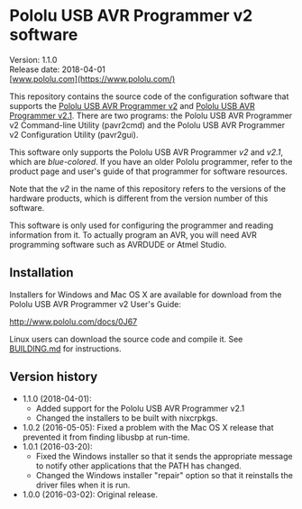 # Pololu USB AVR Programmer v2 software

Version: 1.1.0<br/>
Release date: 2018-04-01<br/>
[www.pololu.com](https://www.pololu.com/)

This repository contains the source code of the configuration software that
supports the [Pololu USB AVR Programmer v2](https://www.pololu.com/product/3170)
and [Pololu USB AVR Programmer v2.1](https://www.pololu.com/product/3170).
There are two programs: the Pololu USB AVR Programmer v2 Command-line Utility
(pavr2cmd) and the Pololu USB AVR Programmer v2 Configuration Utility (pavr2gui).

This software only supports the Pololu USB AVR Programmer *v2* and *v2.1*,
which are *blue-colored*.  If you have an older Pololu programmer,
refer to the product page and user's guide of that programmer for software
resources.

Note that the *v2* in the name of this repository refers to the versions of the
hardware products, which is different from the version number of this software.

This software is only used for configuring the programmer and reading
information from it.  To actually program an AVR, you will need AVR programming
software such as AVRDUDE or Atmel Studio.

## Installation

Installers for Windows and Mac OS X are available for download from the Pololu
USB AVR Programmer v2 User's Guide:

  http://www.pololu.com/docs/0J67

Linux users can download the source code and compile it.  See
[BUILDING.md](BUILDING.md) for instructions.

## Version history

* 1.1.0 (2018-04-01):
    * Added support for the Pololu USB AVR Programmer v2.1
    * Changed the installers to be built with nixcrpkgs.
* 1.0.2 (2016-05-05): Fixed a problem with the Mac OS X release that prevented
  it from finding libusbp at run-time.
* 1.0.1 (2016-03-20):
    * Fixed the Windows installer so that it sends the appropriate message to
      notify other applications that the PATH has changed.
    * Changed the Windows installer "repair" option so that it reinstalls
      the driver files when it is run.
* 1.0.0 (2016-03-02): Original release.
